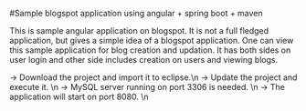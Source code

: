 #Sample blogspot application using angular + spring boot + maven

This is sample angular application on blogspot. 
It is not a full fledged application, but gives a simple idea of a blogspot application.
One can view this sample application for blog creation and updation.
It has both sides on user login and other side includes creation on users and viewing blogs.

-> Download the project and import it to eclipse.\n
-> Update the project and execute it. \n
-> MySQL server running on port 3306 is needed. \n
-> The application will start on port 8080. \n 

